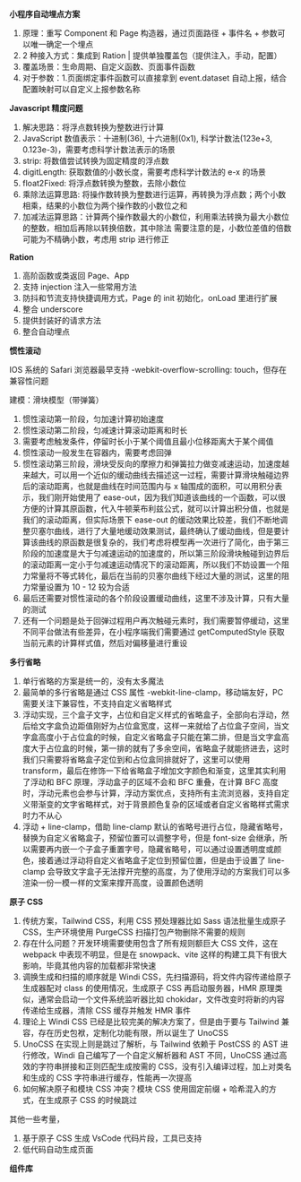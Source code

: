 **小程序自动埋点方案**

1. 原理：重写 Component 和 Page 构造器，通过页面路径 + 事件名 + 参数可以唯一确定一个埋点
2. 2 种接入方式：集成到 Ration | 提供单独覆盖包（提供注入，手动，配置）
3. 覆盖场景：生命周期、自定义函数、页面事件函数
4. 对于参数：1.页面绑定事件函数可以直接拿到 event.dataset 自动上报，结合配置映射可以自定义上报参数名称

**Javascript 精度问题**

1. 解决思路：将浮点数转换为整数进行计算
2. JavaScript 数值表示：十进制(36), 十六进制(0x1), 科学计数法(123e+3, 0.123e-3)，需要考虑科学计数法表示的场景
3. strip: 将数值尝试转换为固定精度的浮点数
4. digitLength: 获取数值的小数长度，需要考虑科学计数法的 e-x 的场景
5. float2Fixed: 将浮点数转换为整数，去除小数位
6. 乘除法运算思路: 将操作数转换为整数进行运算，再转换为浮点数；两个小数相乘，结果的小数位为两个操作数的小数位之和
7. 加减法运算思路：计算两个操作数最大的小数位，利用乘法转换为最大小数位的整数，相加后再除以转换倍数，其中除法 需要注意的是，小数位差值的倍数可能为不精确小数，考虑用 strip 进行修正

**Ration**

1. 高阶函数或类返回 Page、App
2. 支持 injection 注入一些常用方法
3. 防抖和节流支持快捷调用方式，Page 的 init 初始化，onLoad 里进行扩展
4. 整合 underscore
5. 提供封装好的请求方法
6. 整合自动埋点

**惯性滚动**

IOS 系统的 Safari 浏览器最早支持 -webkit-overflow-scrolling: touch，但存在兼容性问题

建模：滑块模型（带弹簧）

1. 惯性滚动第一阶段，匀加速计算初始速度
2. 惯性滚动第二阶段，匀减速计算滚动距离和时长
3. 需要考虑触发条件，停留时长小于某个阈值且最小位移距离大于某个阈值
4. 惯性滚动一般发生在容器内，需要考虑回弹
5. 惯性滚动第三阶段，滑块受反向的摩擦力和弹簧拉力做变减速运动，加速度越来越大，可以用一个近似的缓动曲线去描述这一过程，需要计算滑块触碰边界后的滚动距离，也就是曲线在时间范围内与 x 轴围成的面积，可以用积分表示，我们刚开始使用了 ease-out，因为我们知道该曲线的一个函数，可以很方便的计算其原函数，代入牛顿莱布利兹公式，就可以计算出积分值，也就是我们的滚动距离，但实际场景下 ease-out 的缓动效果比较差，我们不断地调整贝塞尔曲线，进行了大量地缓动效果测试，最终确认了缓动曲线，但是要计算该曲线的原函数是很复杂的，我们考虑将模型再一次进行了简化，由于第三阶段的加速度是大于匀减速运动的加速度的，所以第三阶段滑块触碰到边界后的滚动距离一定小于匀减速运动情况下的滚动距离，所以我们不妨设置一个阻力常量将不等式转化，最后在当前的贝塞尔曲线下经过大量的测试，这里的阻力常量设置为 10 - 12 较为合适
6. 最后还需要对惯性滚动的各个阶段设置缓动曲线，这里不涉及计算，只有大量的测试
7. 还有一个问题是处于回弹过程用户再次触碰元素时，我们需要暂停缓动，这里不同平台做法有些差异，在小程序端我们需要通过 getComputedStyle 获取当前元素的计算样式值，然后对偏移量进行重设

**多行省略**

1. 单行省略的方案是统一的，没有太多魔法
2. 最简单的多行省略是通过 CSS 属性 -webkit-line-clamp，移动端友好，PC 需要关注下兼容性，不支持自定义省略样式
3. 浮动实现，三个盒子文字，占位和自定义样式的省略盒子，全部向右浮动，然后给文字盒负边距值刚好为占位盒宽度，这样一来就给了占位盒子空间，当文字盒高度小于占位盒的时候，自定义省略盒子只能在第二排，但是当文字盒高度大于占位盒的时候，第一排的就有了多余空间，省略盒子就能挤进去，这时我们只需要将省略盒子定位到和占位盒同排就好了，这里可以使用 transform，最后在修饰一下给省略盒子增加文字颜色和渐变，这里其实利用了浮动和 BFC 原理，浮动盒子的区域不会和 BFC 重叠，在计算 BFC 高度时，浮动元素也会参与计算，浮动方案优点，支持所有主流浏览器，支持自定义带渐变的文字省略样式，对于背景颜色复杂的区域或者自定义省略样式需求时力不从心
4. 浮动 + line-clamp，借助 line-clamp 默认的省略号进行占位，隐藏省略号，替换为自定义省略盒子，预留位置可以调整字号，但是 font-size 会继承，所以需要再内嵌一个子盒子重置字号，隐藏省略号，可以通过设置透明度或颜色，接着通过浮动将自定义省略盒子定位到预留位置，但是由于设置了 line-clamp 会导致文字盒子无法撑开完整的高度，为了使用浮动的方案我们可以多渲染一份一模一样的文案来撑开高度，设置颜色透明

**原子 CSS**

1. 传统方案，Tailwind CSS，利用 CSS 预处理器比如 Sass 语法批量生成原子 CSS，生产环境使用 PurgeCSS 扫描打包产物删除不需要的规则
2. 存在什么问题？开发环境需要使用包含了所有规则额巨大 CSS 文件，这在 webpack 中表现不明显，但是在 snowpack、vite 这样的构建工具下有很大影响，毕竟其他内容的加载都非常快速
3. 调换生成和扫描的顺序就是 Windi CSS，先扫描源码，将文件内容传递给原子生成器配对 class 的使用情况，生成原子 CSS 再启动服务器，HMR 原理类似，通常会启动一个文件系统监听器比如 chokidar，文件改变时将新的内容传递给生成器，清除 CSS 缓存并触发 HMR 事件
4. 理论上 Windi CSS 已经是比较完美的解决方案了，但是由于要与 Tailwind 兼容，存在历史包袱，定制化功能有限，所以诞生了 UnoCSS
5. UnoCSS 在实现上则是跳过了解析，与 Tailwind 依赖于 PostCSS 的 AST 进行修改，Windi 自己编写了一个自定义解析器和 AST 不同，UnoCSS 通过高效的字符串拼接和正则匹配生成按需的 CSS，没有引入编译过程，加上对类名和生成的 CSS 字符串进行缓存，性能再一次提高
6. 如何解决原子和模块 CSS 冲突？模块 CSS 使用固定前缀 + 哈希混入的方式，在生成原子 CSS 的时候跳过

其他一些考量，

1. 基于原子 CSS 生成 VsCode 代码片段，工具已支持
2. 低代码自动生成页面

**组件库**
